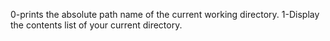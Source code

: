 0-prints the absolute path name of the current working directory.
1-Display the contents list of your current directory.
